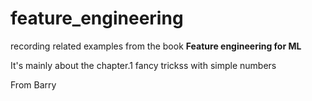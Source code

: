 # feature_engineering

recording related examples from the book **Feature engineering for ML**

It's mainly about the chapter.1 fancy trickss with simple numbers

From Barry
